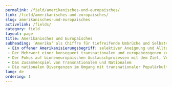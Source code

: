 ```yaml
---
permalink: /field/amerikanisches-und-europaisches/
link: /field/amerikanisches-und-europaisches/
slug: amerikanisches-und-europaisches
activelink: /fields/
category: field
layout: page
title: Amerikanisches und Europaïsches
subheading: ‘Amerika‘ als Chiffre für tiefreifende Umbrüche und Selbstvergewisserungsdebatten in Europa
 - Ein offener Amerikanisierungsbegriff: selektiver Aneignung und Alltagsnutzung durch Individuen oder Gruppen
 - Der Mehrwert einer konsequent transnationalen und europabezogenen zeithistorischen Betrachtungsweise
 - Der Fokus auf binneneuropäischen Austauschprozessen mit dem Ziel, Verflechtungsbilanzen zu erstellen.
 - Das Zusammenspiel von Transnationalem und Nationalem
 - Die nationalen Divergenzen im Umgang mit transnationaler Populärkultur bei gleichzeitigen europäischen Konvergenzen durch gemeinsame Erfahrungen, Debatten und Reflexionen
lang: de
ordering: 1
---
```


